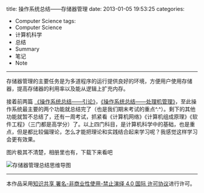 title: 操作系统总结——存储器管理
date: 2013-01-05 19:53:25
categories:
- Computer Science
tags:
- Computer Science
- 计算机科学
- 总结
- Summary
- 笔记
- Note
---


存储器管理的主要任务是为多道程序的运行提供良好的环境，方便用户使用存储器，提高存储器的利用率以及能从逻辑上扩充内存。

接着前两篇 [《操作系统总结——引论》](http://www.geekplux.com/2013/01/03/操作系统总结——引论/)，[《操作系统总结——处理机管理》](http://www.geekplux.com/2013/01/04/操作系统总结——处理机管理/)，至此操作系统最主要的两个功能就总结完了（也是我们期末考试的重点^.^）。剩下的其他功能就暂不总结了，还有一周考试，抓紧看《计算机网络》《计算机组成原理》《软件工程》（三门都是高学分）了。以上四门科目，是计算机科学中的基础，也是重点，但是都比较偏理论，怎么才能把理论和实践结合起来学习呢？我感觉这样学习会更有效果。

图片极其不清楚，相册里也有，下载下来看吧


![存储器管理总结思维导图](http://7b1evr.com1.z0.glb.clouddn.com/illustration%5C%E6%93%8D%E4%BD%9C%E7%B3%BB%E7%BB%9F%E6%80%BB%E7%BB%93%5C%E6%93%8D%E4%BD%9C%E7%B3%BB%E7%BB%9F%E6%80%BB%E7%BB%93_%E5%AD%98%E5%82%A8%E5%99%A8%E7%AE%A1%E7%90%86.png)


<!-- more -->


--------------
本作品采用[知识共享 署名-非商业性使用-禁止演绎 4.0 国际 许可协议](http://creativecommons.org/licenses/by-nc-nd/4.0/)进行许可。
